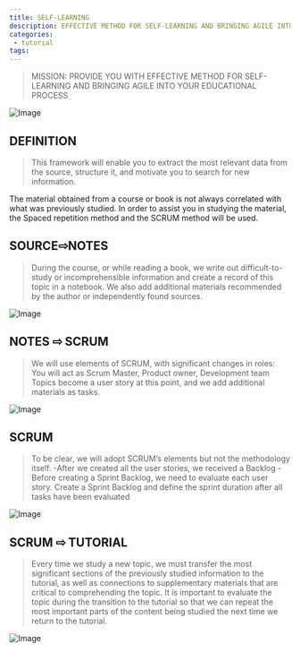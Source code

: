 ```yaml
---
title: SELF-LEARNING
description: EFFECTIVE METHOD FOR SELF-LEARNING AND BRINGING AGILE INTO YOUR EDUCATIONAL PROCESS
categories:
 - tutorial
tags:
---
```


> MISSION: PROVIDE YOU WITH EFFECTIVE METHOD FOR SELF-LEARNING AND BRINGING AGILE INTO YOUR EDUCATIONAL PROCESS
<!-- more -->

![Image](https://agiletodayorg.files.wordpress.com/2022/05/agile-today-work-4-1.png)

## DEFINITION

>This framework will enable you to extract the most relevant data from the source, structure it, and motivate you to search for new information.

The material obtained from a course or book is not always correlated with what was previously studied. In order to assist you in studying the material, the Spaced repetition method and the SCRUM method will be used.

## SOURCE⇨NOTES

> During the course, or while reading a book, we write out difficult-to-study or incomprehensible information and create a record of this topic in a notebook. We also add additional materials recommended by the author or independently found sources.

![Image](https://agiletodayorg.files.wordpress.com/2022/05/agile-today-work-6.png)

## NOTES ⇨ SCRUM

> We will use elements of SCRUM, with significant changes in roles: You will act as Scrum Master, Product owner, Development team
Topics become a user story at this point, and we add additional materials as tasks.

![Image](https://agiletodayorg.files.wordpress.com/2022/05/agile-today-work-5.png)

## SCRUM

>To be clear, we will adopt SСRUM’s elements but not the methodology itself.
-After we created all the user stories, we received a Backlog
-Before creating a Sprint Backlog, we need to evaluate each user story.
Create a Sprint Backlog and define the sprint duration after all tasks have been evaluated

![Image](https://agiletodayorg.files.wordpress.com/2022/05/agile-today-work-14.png)


## SCRUM ⇨ TUTORIAL

>Every time we study a new topic, we must transfer the most significant sections of the previously studied information to the tutorial, as well as connections to supplementary materials that are critical to comprehending the topic.
It is important to evaluate the topic during the transition to the tutorial so that we can repeat the most important parts of the content being studied the next time we return to the tutorial.

![Image](https://agiletodayorg.files.wordpress.com/2022/05/agile-today-work-10.png)


